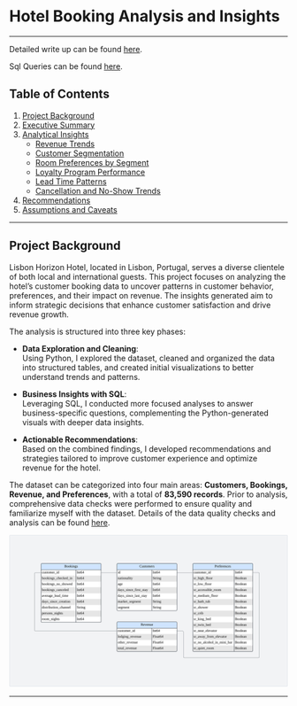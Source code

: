 # Hotel Booking Analysis and Insights
---

Detailed write up can be found [here](Notebooks/hotel-customer-and-revenue-analysis.ipynb).

Sql Queries can be found [here](Queries/hotel_analysis_queries.sql).

## Table of Contents
1. [Project Background](#project-background)
2. [Executive Summary](#executive-summary)
3. [Analytical Insights](#analytical-insights)
    - [Revenue Trends](#revenue-trends)
    - [Customer Segmentation](#customer-segmentation)
    - [Room Preferences by Segment](#room-preferences-by-segment)
    - [Loyalty Program Performance](#loyalty-program-performance)
    - [Lead Time Patterns](#lead-time-patterns)
    - [Cancellation and No-Show Trends](#cancellation-and-no-show-trends)
4. [Recommendations](#recommendations)
5. [Assumptions and Caveats](#assumptions-and-caveats)

---
## Project Background

Lisbon Horizon Hotel, located in Lisbon, Portugal, serves a diverse clientele of both local and international guests. This project focuses on analyzing the hotel’s customer booking data to uncover patterns in customer behavior, preferences, and their impact on revenue. The insights generated aim to inform strategic decisions that enhance customer satisfaction and drive revenue growth.

The analysis is structured into three key phases:

- **Data Exploration and Cleaning**:  
  Using Python, I explored the dataset, cleaned and organized the data into structured tables, and created initial visualizations to better understand trends and patterns.

- **Business Insights with SQL**:  
  Leveraging SQL, I conducted more focused analyses to answer business-specific questions, complementing the Python-generated visuals with deeper data insights.

- **Actionable Recommendations**:  
  Based on the combined findings, I developed recommendations and strategies tailored to improve customer experience and optimize revenue for the hotel.

The dataset can be categorized into four main areas: **Customers, Bookings, Revenue, and Preferences**, with a total of **83,590 records**. Prior to analysis, comprehensive data checks were performed to ensure quality and familiarize myself with the dataset. Details of the data quality checks and analysis can be found [here](Notebooks/hotel-customer-and-revenue-analysis.ipynb).

![ERD Diagram](images/hotel_data_diagram.svg)


---
